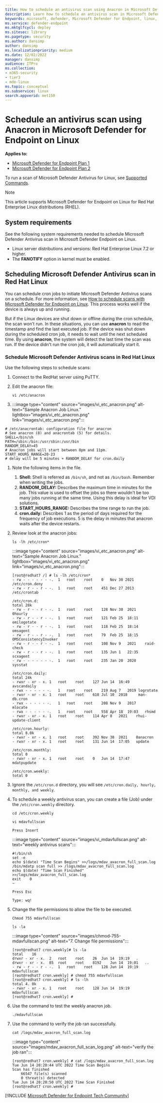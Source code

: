 ```yaml
---
title: How to schedule an antivirus scan using Anacron in Microsoft Defender for Endpoint on Linux
description: Learn how to schedule an antivirus scan in Microsoft Defender for Endpoint on Linux for better protection of your organization's assets.
keywords: microsoft, defender, Microsoft Defender for Endpoint, linux, scans, antivirus, microsoft defender for endpoint on linux
ms.service: defender-endpoint
ms.mktglfcycl: deploy
ms.sitesec: library
ms.pagetype: security
ms.author: dansimp
author: dansimp
ms.localizationpriority: medium
ms.date: 12/02/2022
manager: dansimp
audience: ITPro
ms.collection:
- m365-security
- tier3
- mde-linux
ms.topic: conceptual
ms.subservice: linux
search.appverid: met150
---
```


# Schedule an antivirus scan using Anacron in Microsoft Defender for Endpoint on Linux

**Applies to:**

- [Microsoft Defender for Endpoint Plan 1](https://go.microsoft.com/fwlink/p/?linkid=2154037)
- [Microsoft Defender for Endpoint Plan 2](https://go.microsoft.com/fwlink/p/?linkid=2154037)


To run a scan of Microsoft Defender Antivirus for Linux, see [Supported Commands](/microsoft-365/security/defender-endpoint/linux-resources#supported-commands).

> [!NOTE]
> This article supports Microsoft Defender for Endpoint on Linux for Red Hat Enterprise Linux distributions (RHEL).

## System requirements

See the following system requirements needed to schedule Microsoft Defender Antivirus scan in Microsoft Defender Endpoint on Linux.

- Linux server distributions and versions: Red Hat Enterprise Linux 7.2 or higher.
- The **FANOTIFY** option in kernel must be enabled.

## Scheduling Microsoft Defender Antivirus scan in Red Hat Linux

You can schedule cron jobs to initiate Microsoft Defender Antivirus scans on a schedule. For more information, see [How to schedule scans with Microsoft Defender for Endpoint on Linux](linux-schedule-scan-mde.md). This process works well if the device is always up and running.

But if the Linux devices are shut down or offline during the cron schedule, the scan won't run. In these situations, you can use **anacron** to read the timestamp and find the last executed job. If the device was shut down during the scheduled cron job, it needs to wait until the next scheduled time. By using **anacron**, the system will detect the last time the scan was run. If the device didn't run the cron job, it will automatically start it.

### Schedule Microsoft Defender Antivirus scans in Red Hat Linux

Use the following steps to schedule scans:

1. Connect to the RedHat server using PuTTY.
1. Edit the anacron file:
   ```shell
   vi /etc/anacron
   ```

1.  :::image type="content" source="images/vi_etc_anacron.png" alt-text="Sample Anacron Job Linux." lightbox="images/vi_etc_anacron.png" link="images/vi_etc_anacron.png":::

   ```shell
   # /etc/anacrontab: configuration file for anacron
   # See anacron (8) and anacrontab (5) for details.
   SHELL=/bin/sh
   PATH=/sbin:/bin:/usr/sbin:/usr/bin
   RANDOM_DELAY=45
   # Anacron jobs will start between 8pm and 11pm.
   START_HOURS_RANGE=20-23
   # delay will be 5 minutes + RANDOM_DELAY for cron.daily
   ```

1. Note the following items in the file.
   1. **Shell:** Shell is referred as `/bin/sh`, and not as `/bin/bash`. Remember when writing the jobs.
   1. **RANDOM_DELAY:** Describes the maximum time in minutes for the job. This value is used to offset the jobs so there wouldn't be too many jobs running at the same time. Using this delay is ideal for VDI solutions.
   1. **START_HOURS_RANGE:** Describes the time range to run the job.
   1. **cron.daily:** Describes 1 as the period of days required for the frequency of job executions. 5 is the delay in minutes that anacron waits after the device restarts.

1. Review look at the anacron jobs:

   ```shell
   ls -lh /etc/cron*
   ```

    :::image type="content" source="images/vi_etc_anacron.png" alt-text="Sample Anacron Job Linux." lightbox="images/vi_etc_anacron.png" link="images/vi_etc_anacron.png":::

   ```shell
   [root@redhat7 /] # ls -lh /etc/cron*
   - rw - - - - - - -.  1   root    root    0   Nov 30 2021 /etc/cron.deny
   - rw - r - - r - -.  1   root    root    451 Dec 27 2013 /etc/crontab

   /etc/cron.d:
   total 28k
   - rw - r - - r - -.  1   root    root    128 Nov 30  2021    0hourly
   - rw - r - - r - -.  1   root    root    121 Feb 25  18:11   omilogotate
   - rw - r - - r - -.  1   root    root    118 Feb 25  18:14   omsagent
   - rw - r - - r - -.  1   root    root    79  Feb 25  18:15   OMSConsistencyInvoker
   - rw - r - - r - -.  1   root    root    108 Nov 9   2021    raid-check
   - rw - r - - r - -.  1   root    root    135 Jun 1   22:35   scxagent
   - rw - - - - - - -.  1   root    root    235 Jan 20  2020    sysstat

   /etc/cron.daily:
   total 24k
   - rwxr - xr - x. 1   root    root    127 Jun 14  16:49    avscandaily
   - rwx - - - - - -.   1   root    root    219 Aug 7   2019 logrotate
   - rwxr - xr - x. 1   root    root    618 Jul 10  2018     man-db.cron
   - rwx - - - - - -.   1   root    root    208 Nov 9   2017    mlocate
   - rwx - - - - - -.   1   root    root    558 Apr 18  19:03   rhsmd
   - rwxr - xr - x. 1   root    root    114 Apr 8   2021    rhui-update-client

   /etc/cron.hourly:
   total 8.0k
   - rwxr - xr - x. 1   root    root    392 Nov 30  2021    0anacron
   - rwxr - xr - x. 1   root    root    131 Jun 14  17:05   update

   /etc/cron.monthly:
   total 0
   - rwxr - xr - x. 1   root    root    0   Jun 14  17:47   mdatpupdate

   /etc/cron.weekly:
   total 0
   ```

1. Ignore the `/etc/cron.d` directory, you will see `/etc/cron.daily, hourly, monthly, and weekly`.

1. To schedule a weekly antivirus scan, you can create a file (Job) under the ```/etc/cron.weekly``` directory.

   ```shell
   cd /etc/cron.weekly

   vi mdavfullscan

   Press Insert
   ```

   :::image type="content" source="images/vi_mdavfullscan.png" alt-text="weekly antivirus scans":::

   ```shell
   #!/bin/sh
   set -e
   echo $(date) "Time Scan Begins" >>/logs/mdav_avacron_full_scan.log
   /bin/mdatp scan full >> /logs/mdav_avacron_full_scan.log
   echo $(date) "Time Scan Finished" >>/logs/mdav_avacron_full_scan.log
   exit    0
   ~

   Press Esc

   Type: wq!
   ```

1. Change the file permissions to allow the file to be executed.

   ```shell
   Chmod 755 mdavfullscan

   ls -la
   ```

   :::image type="content" source="images/chmod-755-mdavfullscan.png" alt-text="7. Change file permissions":::

   ```shell
   [root@redhat7 cron.weekly]# ls -la
   total    16
   drwxr - xr - x.  2   root    root    26  Jun 14  19:19   .
   drwxr - xr - x.  85  root    root    8192    Jun 14  19:01   ..
   - rw - r - - r - -.  1   root    root    128 Jun 14  19:19   mdavfullscan
   [root@redhat7 cron.weekly] # chmod 755 mdavfullscan
   [root@redhat7 cron.weekly] # ls -lh
   total 4. 0k
   - rwxr - xr - x. 1   root    root    128 Jun 14  19:19   mdavfullscan
   [root@redhat7 cron.weekly] #
   ```

1. Use the command to test the weekly anacron job.

   ```shell
   ./mdavfullscan
   ```

1. Use the command to verify the job ran successfully.

   ```shell
   cat /logs/mdav_avacron_full_scan.log
   ```

    :::image type="content" source="images/mdav_avacron_full_scan_log.png" alt-text="verify the job ran":::

    ```shell
    [root@redhat7 cron.weekly] # cat /logs/mdav_avacron_full_scan.log
    Tue Jun 14 20:20:44 UTC 2022 Time Scan Begins
    Scan has finished
        66547 file(s) scanned
        0 threat(s) detected
    Tue Jun 14 20:20:50 UTC 2022 Time Scan Finished
    [root@redhat7 cron.weekly] #
    ```
[!INCLUDE [Microsoft Defender for Endpoint Tech Community](../../includes/defender-mde-techcommunity.md)]

